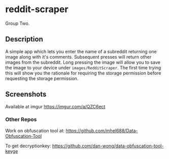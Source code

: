 # reddit-scraper
Group Two.

## Description
A simple app which lets you enter the name of a subreddit returning one image along with it's comments. Subsequent presses will return other images from the subreddit. Long pressing the image will allow you to save the image to your device under ```images/RedditScraper```. The first time trying this will show you the rationale for requiring the storage permission before requesting the storage permission.

## Screenshots
Available at imgur
https://imgur.com/a/QZC6ect


### Other Repos
Work on obfuscation tool at: https://github.com/mhel688/Data-Obfuscation-Tool

To get decryptionkey: https://github.com/dan-wong/data-obfuscation-tool-keyge

